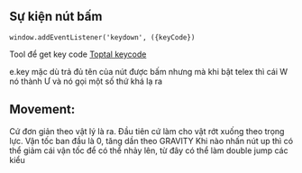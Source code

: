 ## Sự kiện nút bấm

    window.addEventListener('keydown', ({keyCode})

Tool để get key code [Toptal keycode](https://www.toptal.com/developers/keycode)

e.key mặc dù trả đủ tên của nút được bấm nhưng mà khi bật telex thì cái W nó thành Ư và nó gọi một số thứ khá lạ ra

## Movement:

Cứ đơn giản theo vật lý là ra. Đầu tiên cứ làm cho vật rớt xuống theo trọng lực.
Vận tốc ban đầu là 0, tăng dần theo GRAVITY
Khi nào nhấn nút up thì có thể giảm cái vận tốc để có thể nhảy lên, từ đây có thể làm double jump các kiểu
